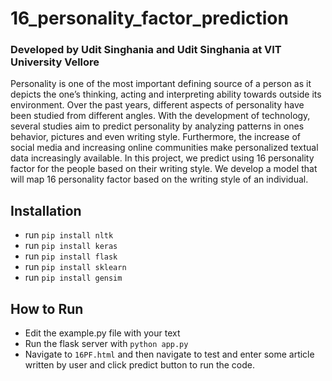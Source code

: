 # 16_personality_factor_prediction
### Developed by Udit Singhania and Udit Singhania at VIT University Vellore

Personality is one of the most important defining source of a person as it depicts the one’s thinking, acting and interpreting ability towards outside its environment. Over the past years, different aspects of personality have been studied from different angles. With the development of technology, several studies aim to predict personality by analyzing patterns in ones behavior, pictures and even writing style. Furthermore, the increase of social media and increasing online communities make
personalized textual data increasingly available. In this project, we predict using 16 personality factor for the people based on their writing style. We develop a model that will map 16 personality factor based on the writing style of an individual.

## Installation

-  run `pip install nltk` 
-  run `pip install keras`
-  run `pip install flask`
-  run `pip install sklearn`
-  run `pip install gensim`

## How to Run

-  Edit the example.py file with your text
-  Run the flask server with `python app.py`
-  Navigate to `16PF.html` and then navigate to test and enter some article written by user and click predict button to run the code.
